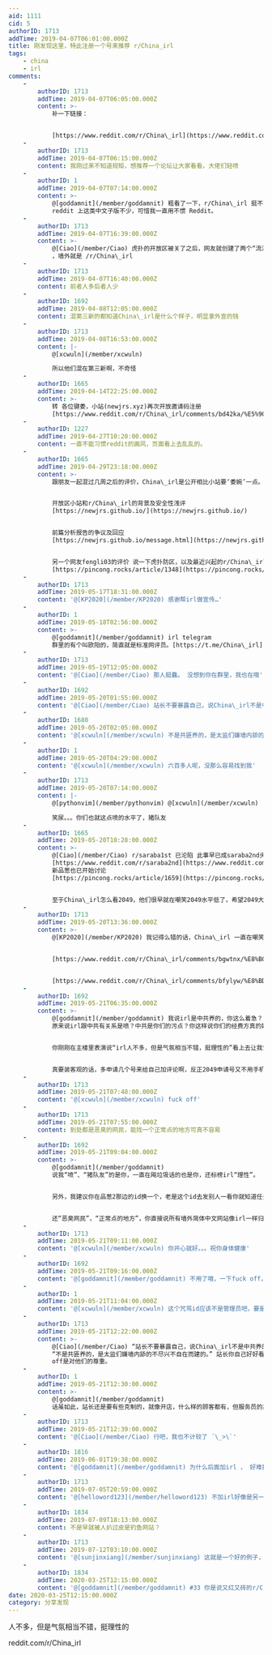 ```yaml
---
aid: 1111
cid: 5
authorID: 1713
addTime: 2019-04-07T06:01:00.000Z
title: 刚发现这里，特此注册一个号来推荐 r/China_irl
tags:
    - china
    - irl
comments:
    -
        authorID: 1713
        addTime: 2019-04-07T06:05:00.000Z
        content: >-
            补一下链接：


            [https://www.reddit.com/r/China\_irl](https://www.reddit.com/r/China_irl)
    -
        authorID: 1713
        addTime: 2019-04-07T06:15:00.000Z
        content: 我刚过来不知道规矩，想推荐一个论坛让大家看看，大佬们轻喷
    -
        authorID: 1
        addTime: 2019-04-07T07:14:00.000Z
        content: >-
            @[goddamnit](/member/goddamnit) 粗看了一下，r/China\_irl 挺不错的。似乎美版贴吧
            reddit 上这类中文子版不少，可惜我一直用不惯 Reddit。
    -
        authorID: 1713
        addTime: 2019-04-07T16:39:00.000Z
        content: >-
            @[Ciao](/member/Ciao) 虎扑的开放区被关了之后，网友就创建了两个“流浪开放区”，墙内一个 newjrs.xyz
            ，墙外就是 /r/China\_irl
    -
        authorID: 1713
        addTime: 2019-04-07T16:40:00.000Z
        content: 前者人多后者人少
    -
        authorID: 1692
        addTime: 2019-04-08T12:05:00.000Z
        content: 混第三新的都知道China\_irl是什么个样子，明显拿外宣的钱
    -
        authorID: 1713
        addTime: 2019-04-08T16:53:00.000Z
        content: |-
            @[xcwuln](/member/xcwuln)

            所以他们混在第三新啊，不奇怪
    -
        authorID: 1665
        addTime: 2019-04-14T22:25:00.000Z
        content: >-
            转 各位键委，小站(newjrs.xyz)再次开放邀请码注册
            [https://www.reddit.com/r/China\_irl/comments/bd42ka/%E5%90%84%E4%BD%8D%E9%94%AE%E5%A7%94%E5%B0%8F%E7%AB%99%E5%86%8D%E6%AC%A1%E5%BC%80%E6%94%BE%E9%82%80%E8%AF%B7%E7%A0%81%E6%B3%A8%E5%86%8C/](https://www.reddit.com/r/China_irl/comments/bd42ka/%E5%90%84%E4%BD%8D%E9%94%AE%E5%A7%94%E5%B0%8F%E7%AB%99%E5%86%8D%E6%AC%A1%E5%BC%80%E6%94%BE%E9%82%80%E8%AF%B7%E7%A0%81%E6%B3%A8%E5%86%8C/)
    -
        authorID: 1227
        addTime: 2019-04-27T10:20:00.000Z
        content: 一直不能习惯reddit的画风，页面看上去乱乱的。
    -
        authorID: 1665
        addTime: 2019-04-29T23:18:00.000Z
        content: >-
            跟朋友一起混过几周之后的评价，China\_irl是公开相比小站要‘委婉’一点。


            开放区小站和r/China\_irl的背景及安全性浅评
            [https://newjrs.github.io/](https://newjrs.github.io/)


            前篇分析报告的争议及回应
            [https://newjrs.github.io/message.html](https://newjrs.github.io/message.html)


            另一个网友fengli03的评价 说一下虎扑防区，以及最近兴起的r/China\_irl版块
            [https://pincong.rocks/article/1348](https://pincong.rocks/article/1348)
    -
        authorID: 1713
        addTime: 2019-05-17T18:31:00.000Z
        content: '@[KP2020](/member/KP2020) 感谢帮irl做宣传…'
    -
        authorID: 1
        addTime: 2019-05-18T02:56:00.000Z
        content: >-
            @[goddamnit](/member/goddamnit) irl telegram
            群里的有个叫欧阳的，简直就是标准网评员。[https://t.me/China\_irl](https://t.me/China_irl)
    -
        authorID: 1713
        addTime: 2019-05-19T12:05:00.000Z
        content: '@[Ciao](/member/Ciao) 那人挺蠢。 没想到你在群里，我也在哦'
    -
        authorID: 1692
        addTime: 2019-05-20T01:55:00.000Z
        content: '@[Ciao](/member/Ciao) 站长不要暴露自己，说China\_irl不是中共养的我都不信'
    -
        authorID: 1680
        addTime: 2019-05-20T02:05:00.000Z
        content: '@[xcwuln](/member/xcwuln) 不是共匪养的，是太监们嫌墙内舔的不尽兴不自在而建的。'
    -
        authorID: 1
        addTime: 2019-05-20T04:29:00.000Z
        content: '@[xcwuln](/member/xcwuln) 六百多人呢，没那么容易找到我'
    -
        authorID: 1713
        addTime: 2019-05-20T07:14:00.000Z
        content: |-
            @[pythonvim](/member/pythonvim) @[xcwuln](/member/xcwuln)

            笑尿。。。你们也就这点喷的水平了，猪队友
    -
        authorID: 1665
        addTime: 2019-05-20T10:28:00.000Z
        content: >-
            @[Ciao](/member/Ciao) r/saraba1st 已沦陷 此事早已成saraba2nd头条
            [https://www.reddit.com/r/saraba2nd](https://www.reddit.com/r/saraba2nd)
            新品葱也已开始讨论
            [https://pincong.rocks/article/1659](https://pincong.rocks/article/1659)


            至于China\_irl怎么看2049，他们很早就在嘲笑2049水平低了，希望2049大神们勿过过解释以免暴露
    -
        authorID: 1713
        addTime: 2019-05-20T13:36:00.000Z
        content: >-
            @[KP2020](/member/KP2020) 我记得么错的话，China\_irl 一直在嘲笑kp2020水平低


            [https://www.reddit.com/r/China\_irl/comments/bgwtnx/%E8%B0%88%E8%B0%88%E6%9C%80%E8%BF%91kp2020%E5%9C%A8%E5%90%84%E5%A4%A7%E8%AE%BA%E5%9D%9B%E5%BC%95%E8%B5%B7%E7%9A%84%E9%A3%8E%E6%B3%A2/](https://www.reddit.com/r/China_irl/comments/bgwtnx/%E8%B0%88%E8%B0%88%E6%9C%80%E8%BF%91kp2020%E5%9C%A8%E5%90%84%E5%A4%A7%E8%AE%BA%E5%9D%9B%E5%BC%95%E8%B5%B7%E7%9A%84%E9%A3%8E%E6%B3%A2/)


            [https://www.reddit.com/r/China\_irl/comments/bfylyw/%E8%BD%AC%E5%A6%82%E4%BD%95%E8%AF%84%E4%BB%B7%E5%B0%8F%E7%AB%99kp2020%E7%94%A8%E6%88%B7%E5%9C%A8%E5%93%81%E8%91%B1%E7%9A%84%E8%A8%80%E8%AE%BA/](https://www.reddit.com/r/China_irl/comments/bfylyw/%E8%BD%AC%E5%A6%82%E4%BD%95%E8%AF%84%E4%BB%B7%E5%B0%8F%E7%AB%99kp2020%E7%94%A8%E6%88%B7%E5%9C%A8%E5%93%81%E8%91%B1%E7%9A%84%E8%A8%80%E8%AE%BA/)
    -
        authorID: 1692
        addTime: 2019-05-21T06:35:00.000Z
        content: >-
            @[goddamnit](/member/goddamnit) 我说irl是中共养的，你这么着急？
            原来说irl跟中共有关系是喷？中共是你们的污点？你这样说你们的经费方真的好吗？


            你刚刚在主楼里表演说“irl人不多，但是气氛相当不错，挺理性的”看上去让我觉得你好客观哦，然后现在又开始为irl辩护了？你早点说你是irl的维护者不就好了吗，干嘛要绕那么一大个弯，假装自己很客观呢。


            真要装客观的话，多申请几个号来给自己加评论啊，反正2049申请号又不用手机邮箱。
    -
        authorID: 1713
        addTime: 2019-05-21T07:48:00.000Z
        content: '@[xcwuln](/member/xcwuln) fuck off'
    -
        authorID: 1713
        addTime: 2019-05-21T07:55:00.000Z
        content: 到处都是恶臭的网民，能找一个正常点的地方可真不容易
    -
        authorID: 1692
        addTime: 2019-05-21T09:04:00.000Z
        content: >-
            @[goddamnit](/member/goddamnit)
            说我“喷”、“猪队友”的是你，一直在飚垃圾话的也是你，还标榜irl“理性”。


            另外，我建议你在品葱2那边的id换一个，老是这个id去发别人一看你就知道任务在身。


            还“恶臭网民”，“正常点的地方”，你直接说所有墙外简体中文网站像irl一样归你们管不就行了？
    -
        authorID: 1713
        addTime: 2019-05-21T09:11:00.000Z
        content: '@[xcwuln](/member/xcwuln) 你开心就好。。。祝你身体健康'
    -
        authorID: 1692
        addTime: 2019-05-21T09:16:00.000Z
        content: '@[goddamnit](/member/goddamnit) 不用了哦，一下fuck off，一下祝你身体健康的，我可吃不消。'
    -
        authorID: 1
        addTime: 2019-05-21T11:04:00.000Z
        content: '@[xcwuln](/member/xcwuln) 这个咒骂id应该不是管理员吧，要是动不动fuck off，人早跑光了。'
    -
        authorID: 1713
        addTime: 2019-05-21T12:22:00.000Z
        content: >-
            @[Ciao](/member/Ciao) “站长不要暴露自己，说China\_irl不是中共养的我都不信”
            “不是共匪养的，是太监们嫌墙内舔的不尽兴不自在而建的。” 站长你自己好好看看这些人，包括那KP2020，跟我杠上劲儿来我来一句fuck
            off是对他们的尊重。
    -
        authorID: 1
        addTime: 2019-05-21T12:30:00.000Z
        content: >-
            @[goddamnit](/member/goddamnit)
            话虽如此，站长还是要有些克制的，就像开店，什么样的顾客都有，但服务员的态度必须对顾客尊重。
    -
        authorID: 1713
        addTime: 2019-05-21T12:39:00.000Z
        content: '@[Ciao](/member/Ciao) 行吧，我也不计较了 ´\_>\`'
    -
        authorID: 1816
        addTime: 2019-06-01T19:38:00.000Z
        content: '@[goddamnit](/member/goddamnit) 为什么后面加irl ， 好难找。。。。'
    -
        authorID: 1713
        addTime: 2019-07-05T20:59:00.000Z
        content: '@[helloword123](/member/helloword123) 不加irl好像是另一个sub，都外国人'
    -
        authorID: 1834
        addTime: 2019-07-09T18:13:00.000Z
        content: 不是早就被人扒过皮是钓鱼网站？
    -
        authorID: 1713
        addTime: 2019-07-12T03:10:00.000Z
        content: '@[sunjinxiang](/member/sunjinxiang) 这就是一个好的例子，证明这个墙外存在很多智商欠费的人'
    -
        authorID: 1834
        addTime: 2020-03-25T12:15:00.000Z
        content: '@[goddamnit](/member/goddamnit) #33 你是说又红又砖的r/China\_irl？'
date: 2020-03-25T12:15:00.000Z
category: 分享发现
---
```


人不多，但是气氛相当不错，挺理性的

reddit.com/r/China\_irl
